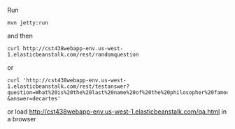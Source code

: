 Run

    mvn jetty:run

and then

	curl http://cst438webapp-env.us-west-1.elasticbeanstalk.com/rest/randomquestion


or

	curl 'http://cst438webapp-env.us-west-1.elasticbeanstalk.com/rest/testanswer?question=What%20is%20the%20last%20name%20of%20the%20philosopher%20famous%20for%20writing:%20"I%20think,%20therefore%20I%20am"?&answer=decartes'

or load <http://cst438webapp-env.us-west-1.elasticbeanstalk.com/qa.html> in a browser
